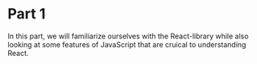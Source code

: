 # Part 1

In this part, we will familiarize ourselves with the React-library while also looking at some features of JavaScript that are cruical to understanding React.

<!-- #### [Unicafe](./unicafe)
#### [Course Information](./courseinfo)
#### [Anecdotes](./anecdotes) -->
